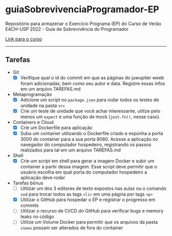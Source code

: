 # guiaSobrevivenciaProgramador-EP
Repositório para armazenar o Exercício Programa (EP) do Curso de Verão EACH-USP 2022 - Guia de Sobrevivência do Programador

[Link para o curso](https://github.com/guia-de-sobrevivencia-do-programador)

---

## Tarefas

- Git
    - [X] Verifique qual o id do commit em que as páginas do juwupiter weeb foram adicionadas, bem como seu autor e data. Registre essas infos em um arquivo TAREFAS.md
- Metaprogramação
    - [X] Adicione um script no `package.json` para rodar todos os testes de unidade na pasta `src`
    - [X] Crie um teste de unidade que você achar interessante, utilize pelo menos um `expect` e uma função de mock (`jest.fn()`, nesse caso).
- Containers e Cloud
    - [X] Crie um Dockerfile para aplicação
    - [X] Suba um container utilizando o Dockerfile criado e exponha a porta 3000 do container para a sua porta 8080. Acesse a aplicação no navegador do computador hospedeiro, registrando os passos realizados para tal em um arquivo TAREFAS.md
- Shell
    - [X] Crie um script em shell para gerar a imagem Docker e subir um container a partir dessa imagem. Esse script deve permitir que o usuário escolha em qual porta do computador hospedeiro a aplicação deve rodar
- Tarefas bônus
    - [ ] Utilizar um dos 3 editores de texto expostos nas aulas ou o comando `sed` para trocar todos as tags `<li>` em uma página por tags `<p>`
    - [X] Utilizar o GitHub para hospedar o EP e registrar o progresso em commits
    - [ ] Utilizar o recurso de CI/CD do GitHub para verificar bugs e memory leaks no código
    - [ ] Utilize um Volume Docker para permitir que os arquivos da pasta `views` possam ser alterados de fora do container
